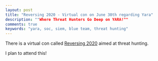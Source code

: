 ```yaml
---
layout: post
title: "Reversing 2020 - Virtual con on June 30th regarding Yara"
description: ""Where Threat Hunters Go Deep on YARA!""
comments: true
keywords: "yara, soc, siem, blue team, threat hunting"
---
```


There is a virtual con called [Reversing 2020](https://register.reversinglabs.com/reversing-2020) aimed at threat hunting.

I plan to attend this!
